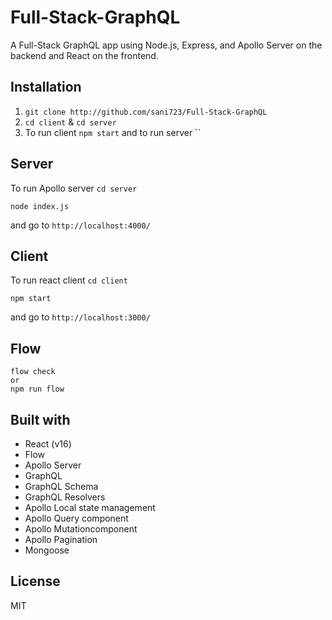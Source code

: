 # Full-Stack-GraphQL
A Full-Stack GraphQL app using Node.js, Express, and Apollo Server on the backend and React on the frontend.

## Installation

1. `git clone http://github.com/sani723/Full-Stack-GraphQL`
2. `cd client` & `cd server`
3. To run client `npm start` and to run server ``

## Server

To run Apollo server `cd server`

```
node index.js
```

and go to `http://localhost:4000/`

## Client

To run react client `cd client`

```
npm start
```

and go to `http://localhost:3000/`

## Flow

```
flow check
or
npm run flow
```

## Built with

* React (v16)
* Flow
* Apollo Server
* GraphQL
* GraphQL Schema
* GraphQL Resolvers
* Apollo Local state management
* Apollo Query component
* Apollo Mutationcomponent
* Apollo Pagination
* Mongoose

## License

MIT
